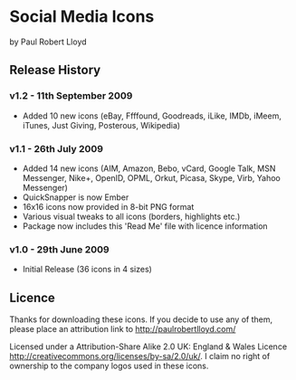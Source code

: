 # Social Media Icons
by Paul Robert Lloyd

## Release History

### v1.2 - 11th September 2009
* Added 10 new icons (eBay, Ffffound, Goodreads, iLike, IMDb, iMeem, iTunes, Just Giving, Posterous, Wikipedia)

### v1.1 - 26th July 2009
* Added 14 new icons (AIM, Amazon, Bebo, vCard, Google Talk, MSN Messenger, Nike+, OpenID, OPML, Orkut, Picasa, Skype, Virb, Yahoo Messenger)
* QuickSnapper is now Ember
* 16x16 icons now provided in 8-bit PNG format
* Various visual tweaks to all icons (borders, highlights etc.)
* Package now includes this 'Read Me' file with licence information

### v1.0 - 29th June 2009
* Initial Release (36 icons in 4 sizes)

## Licence
Thanks for downloading these icons. If you decide to use any of them, please place an attribution link to <http://paulrobertlloyd.com/>

Licensed under a Attribution-Share Alike 2.0 UK: England & Wales Licence <http://creativecommons.org/licenses/by-sa/2.0/uk/>. I claim no right of ownership to the company logos used in these icons.